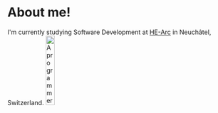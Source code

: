 

# About me!


I'm currently studying Software Development at [HE-Arc](https://github.com/HE-Arc) in Neuchâtel, Switzerland. 
<img src="(https://user-images.githubusercontent.com/81307181/227205436-439162ba-f242-48b0-8494-ef3875f03d79.png)" width=20% title="A programmer in ancient Greece, XVth century, colorised">
